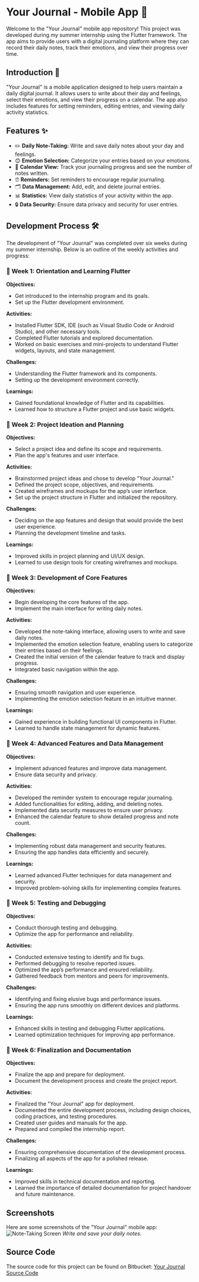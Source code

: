 # Your Journal - Mobile App 📓

Welcome to the "Your Journal" mobile app repository! This project was developed during my summer internship using the Flutter framework. The app aims to provide users with a digital journaling platform where they can record their daily notes, track their emotions, and view their progress over time.

## Introduction 🌟
"Your Journal" is a mobile application designed to help users maintain a daily digital journal. It allows users to write about their day and feelings, select their emotions, and view their progress on a calendar. The app also includes features for setting reminders, editing entries, and viewing daily activity statistics.

## Features ✨
- ✏️ **Daily Note-Taking:** Write and save daily notes about your day and feelings.
- 😊 **Emotion Selection:** Categorize your entries based on your emotions.
- 📅 **Calendar View:** Track your journaling progress and see the number of notes written.
- ⏰ **Reminders:** Set reminders to encourage regular journaling.
- 🗂️ **Data Management:** Add, edit, and delete journal entries.
- 📊 **Statistics:** View daily statistics of your activity within the app.
- 🔒 **Data Security:** Ensure data privacy and security for user entries.
  
## Development Process 🛠️
The development of "Your Journal" was completed over six weeks during my summer internship. Below is an outline of the weekly activities and progress:

### 📅 Week 1: Orientation and Learning Flutter
**Objectives:**
- Get introduced to the internship program and its goals.
- Set up the Flutter development environment.

**Activities:**
- Installed Flutter SDK, IDE (such as Visual Studio Code or Android Studio), and other necessary tools.
- Completed Flutter tutorials and explored documentation.
- Worked on basic exercises and mini-projects to understand Flutter widgets, layouts, and state management.

**Challenges:**
- Understanding the Flutter framework and its components.
- Setting up the development environment correctly.

**Learnings:**
- Gained foundational knowledge of Flutter and its capabilities.
- Learned how to structure a Flutter project and use basic widgets.

### 📅 Week 2: Project Ideation and Planning
**Objectives:**
- Select a project idea and define its scope and requirements.
- Plan the app's features and user interface.

**Activities:**
- Brainstormed project ideas and chose to develop "Your Journal."
- Defined the project scope, objectives, and requirements.
- Created wireframes and mockups for the app’s user interface.
- Set up the project structure in Flutter and initialized the repository.

**Challenges:**
- Deciding on the app features and design that would provide the best user experience.
- Planning the development timeline and tasks.

**Learnings:**
- Improved skills in project planning and UI/UX design.
- Learned to use design tools for creating wireframes and mockups.

### 📅 Week 3: Development of Core Features
**Objectives:**
- Begin developing the core features of the app.
- Implement the main interface for writing daily notes.

**Activities:**
- Developed the note-taking interface, allowing users to write and save daily notes.
- Implemented the emotion selection feature, enabling users to categorize their entries based on their feelings.
- Created the initial version of the calendar feature to track and display progress.
- Integrated basic navigation within the app.

**Challenges:**
- Ensuring smooth navigation and user experience.
- Implementing the emotion selection feature in an intuitive manner.

**Learnings:**
- Gained experience in building functional UI components in Flutter.
- Learned to handle state management for dynamic features.

### 📅 Week 4: Advanced Features and Data Management
**Objectives:**
- Implement advanced features and improve data management.
- Ensure data security and privacy.

**Activities:**
- Developed the reminder system to encourage regular journaling.
- Added functionalities for editing, adding, and deleting notes.
- Implemented data security measures to ensure user privacy.
- Enhanced the calendar feature to show detailed progress and note count.

**Challenges:**
- Implementing robust data management and security features.
- Ensuring the app handles data efficiently and securely.

**Learnings:**
- Learned advanced Flutter techniques for data management and security.
- Improved problem-solving skills for implementing complex features.

### 📅 Week 5: Testing and Debugging
**Objectives:**
- Conduct thorough testing and debugging.
- Optimize the app for performance and reliability.

**Activities:**
- Conducted extensive testing to identify and fix bugs.
- Performed debugging to resolve reported issues.
- Optimized the app’s performance and ensured reliability.
- Gathered feedback from mentors and peers for improvements.

**Challenges:**
- Identifying and fixing elusive bugs and performance issues.
- Ensuring the app runs smoothly on different devices and platforms.

**Learnings:**
- Enhanced skills in testing and debugging Flutter applications.
- Learned optimization techniques for improving app performance.

### 📅 Week 6: Finalization and Documentation
**Objectives:**
- Finalize the app and prepare for deployment.
- Document the development process and create the project report.

**Activities:**
- Finalized the "Your Journal" app for deployment.
- Documented the entire development process, including design choices, coding practices, and testing procedures.
- Created user guides and manuals for the app.
- Prepared and compiled the internship report.

**Challenges:**
- Ensuring comprehensive documentation of the development process.
- Finalizing all aspects of the app for a polished release.

**Learnings:**
- Improved skills in technical documentation and reporting.
- Learned the importance of detailed documentation for project handover and future maintenance.

## Screenshots

Here are some screenshots of the "Your Journal" mobile app:
![Note-Taking Screen](path/to/note-taking-screenshot.png)
*Write and save your daily notes.*


## Source Code
The source code for this project can be found on Bitbucket: [Your Journal Source Code](https://bitbucket.org/work95/your-journal/src/main/)
